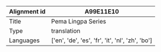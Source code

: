 |Alignment id | A99E11E10
| --- | --- 
|Title | Pema Lingpa Series 
|Type | translation
|Languages | ['en', 'de', 'es', 'fr', 'it', 'nl', 'zh', 'bo']